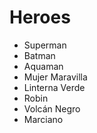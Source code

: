 # Heroes

* Superman
* Batman
* Aquaman
* Mujer Maravilla
* Linterna Verde
* Robin
* Volcán Negro
* Marciano
